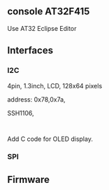 ## console AT32F415
Use AT32 Eclipse Editor


## Interfaces
### I2C
4pin, 1.3inch, LCD, 128x64 pixels

address:  0x78,0x7a,

SSH1106,



```shell


```

Add C code for OLED display.



### SPI



## Firmware





